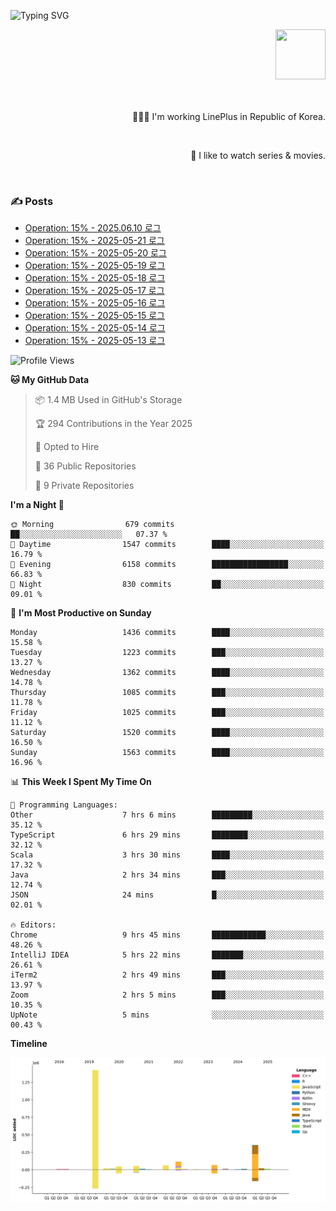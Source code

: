 ![Typing SVG](https://readme-typing-svg.herokuapp.com/?lines=Hello,+I'm+Changkwon+😎&height=150&width=1024&size=40&color=458588&background=282828&center=true&vCenter=true&multiline=false&duration=2000&pause=0)

<div align=right>
  <a href="https://github.com/devxb/gitanimals">
    <img
      src="https://render.gitanimals.org/lines/spearkkk?pet-id=624227435622945015"
      width="80"
      height="80"
    />
  </a>
  <br/>
  <br/>  
  <br/>
  
  👨🏼‍💻 I'm working LinePlus in Republic of Korea.
  
  <br/>
  
  🍿 I like to watch series & movies.
  
  <br/>

</div>
  
<div align=left>
  
  <div>
    
  ### ✍️ Posts
    
  </div>
  
  <!-- BLOGPOSTS:START -->
- [Operation: 15% - 2025.06.10 로그](https://spearkkk.dev/kr/blog/operation-15-log-2025-06-10)
- [Operation: 15% - 2025-05-21 로그](https://spearkkk.dev/kr/blog/operation-15-log-2025-05-21)
- [Operation: 15% - 2025-05-20 로그](https://spearkkk.dev/kr/blog/operation-15-log-2025-05-20)
- [Operation: 15% - 2025-05-19 로그](https://spearkkk.dev/kr/blog/operation-15-log-2025-05-19)
- [Operation: 15% - 2025-05-18 로그](https://spearkkk.dev/kr/blog/operation-15-log-2025-05-18)
- [Operation: 15% - 2025-05-17 로그](https://spearkkk.dev/kr/blog/operation-15-log-2025-05-17)
- [Operation: 15% - 2025-05-16 로그](https://spearkkk.dev/kr/blog/operation-15-log-2025-05-16)
- [Operation: 15% - 2025-05-15 로그](https://spearkkk.dev/kr/blog/operation-15-log-2025-05-15)
- [Operation: 15% - 2025-05-14 로그](https://spearkkk.dev/kr/blog/operation-15-log-2025-05-14)
- [Operation: 15% - 2025-05-13 로그](https://spearkkk.dev/kr/blog/operation-15-log-2025-05-13)
<!-- BLOGPOSTS:END -->

  
<!--START_SECTION:waka-->
![Profile Views](http://img.shields.io/badge/Profile%20Views-1-blue)

**🐱 My GitHub Data** 

> 📦 1.4 MB Used in GitHub's Storage 
 > 
> 🏆 294 Contributions in the Year 2025
 > 
> 💼 Opted to Hire
 > 
> 📜 36 Public Repositories 
 > 
> 🔑 9 Private Repositories 
 > 
**I'm a Night 🦉** 

```text
🌞 Morning                679 commits         ██░░░░░░░░░░░░░░░░░░░░░░░   07.37 % 
🌆 Daytime                1547 commits        ████░░░░░░░░░░░░░░░░░░░░░   16.79 % 
🌃 Evening                6158 commits        █████████████████░░░░░░░░   66.83 % 
🌙 Night                  830 commits         ██░░░░░░░░░░░░░░░░░░░░░░░   09.01 % 
```
📅 **I'm Most Productive on Sunday** 

```text
Monday                   1436 commits        ████░░░░░░░░░░░░░░░░░░░░░   15.58 % 
Tuesday                  1223 commits        ███░░░░░░░░░░░░░░░░░░░░░░   13.27 % 
Wednesday                1362 commits        ████░░░░░░░░░░░░░░░░░░░░░   14.78 % 
Thursday                 1085 commits        ███░░░░░░░░░░░░░░░░░░░░░░   11.78 % 
Friday                   1025 commits        ███░░░░░░░░░░░░░░░░░░░░░░   11.12 % 
Saturday                 1520 commits        ████░░░░░░░░░░░░░░░░░░░░░   16.50 % 
Sunday                   1563 commits        ████░░░░░░░░░░░░░░░░░░░░░   16.96 % 
```


📊 **This Week I Spent My Time On** 

```text
💬 Programming Languages: 
Other                    7 hrs 6 mins        █████████░░░░░░░░░░░░░░░░   35.12 % 
TypeScript               6 hrs 29 mins       ████████░░░░░░░░░░░░░░░░░   32.12 % 
Scala                    3 hrs 30 mins       ████░░░░░░░░░░░░░░░░░░░░░   17.32 % 
Java                     2 hrs 34 mins       ███░░░░░░░░░░░░░░░░░░░░░░   12.74 % 
JSON                     24 mins             █░░░░░░░░░░░░░░░░░░░░░░░░   02.01 % 

🔥 Editors: 
Chrome                   9 hrs 45 mins       ████████████░░░░░░░░░░░░░   48.26 % 
IntelliJ IDEA            5 hrs 22 mins       ███████░░░░░░░░░░░░░░░░░░   26.61 % 
iTerm2                   2 hrs 49 mins       ███░░░░░░░░░░░░░░░░░░░░░░   13.97 % 
Zoom                     2 hrs 5 mins        ███░░░░░░░░░░░░░░░░░░░░░░   10.35 % 
UpNote                   5 mins              ░░░░░░░░░░░░░░░░░░░░░░░░░   00.43 % 
```

**Timeline**

![Lines of Code chart](https://raw.githubusercontent.com/spearkkk/spearkkk/main/assets/bar_graph.png)


<!--END_SECTION:waka-->
</div>

